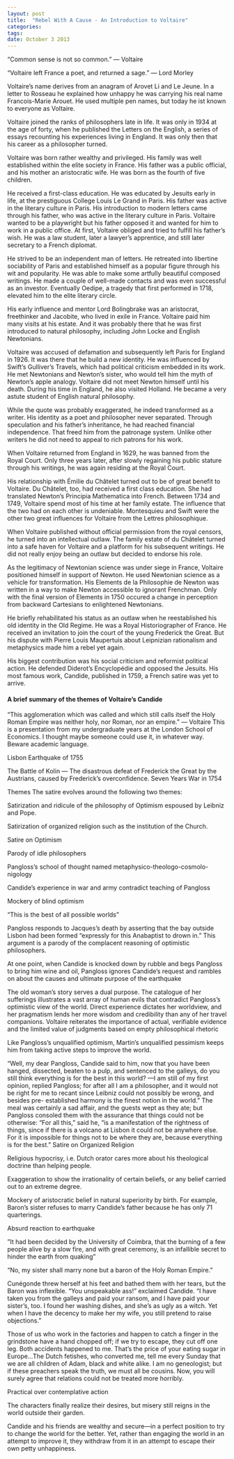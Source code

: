 ```yaml
---
layout: post
title:  "Rebel With A Cause - An Introduction to Voltaire"
categories: 
tags: 
date: October 3 2013
---
```


“Common sense is not so common.” — Voltaire

“Voltaire left France a poet, and returned a sage.” — Lord Morley

Voltaire’s name derives from an anagram of Arovet Li and Le Jeune. In a letter to Rosseau he explained how unhappy he was carrying his real name Francois-Marie Arouet. He used multiple pen names, but today he ist known to everyone as Voltaire.

Voltaire joined the ranks of philosophers late in life. It was only in 1934 at the age of forty, when he published the Letters on the English, a series of essays recounting his experiences living in England. It was only then that his career as a philosopher turned.

Voltaire was born rather wealthy and privileged. His family was well established within the elite society in France. His father was a public official, and his mother an aristocratic wife. He was born as the fourth of five children.

He received a first-class education. He was educated by Jesuits early in life, at the prestiguous College Louis Le Grand in Paris. His father was active in the literary culture in Paris. His introduction to modern letters came through his father, who was active in the literary culture in Paris.
Voltaire wanted to be a playwright but his father opposed it and wanted for him to work in a public office. At first, Voltaire obliged and tried to fulfill his father’s wish. He was a law student, later a lawyer’s apprentice, and still later secretary to a French diplomat.

He strived to be an independent man of letters. He retreated into libertine sociability of Paris and established himself as a popular figure through his wit and popularity. He was able to make some artfully beautiful composed writings. He made a couple of well-made contacts and was even successful as an investor. Eventually Oedipe, a tragedy that first performed in 1718, elevated him to the elite literary circle.

His early influence and mentor Lord Bolingbrake was an aristocrat, freethinker and Jacobite, who lived in exile in France. Voltaire paid him many visits at his estate. And it was probably there that he was first introduced to natural philosophy, including John Locke and English Newtonians.

Voltaire was accused of defamation and subsequently left Paris for England in 1926. It was there that he build a new identity. He was influenced by Swift’s Gulliver’s Travels, which had political criticism embedded in its work. He met Newtonians and Newton’s sister, who would tell him the myth of Newton’s apple analogy. Voltaire did not meet Newton himself until his death. During his time in England, he also visited Holland. He became a very astute student of English natural philosophy.

While the quote was probably exaggerated, he indeed transformed as a writer. His identity as a poet and philosopher never separated. Through speculation and his father’s inheritance, he had reached financial independence. That freed him from the patronage system. Unlike other writers he did not need to appeal to rich patrons for his work.

When Voltaire returned from England in 1629, he was banned from the Royal Court. Only three years later, after slowly regaining his public stature through his writings, he was again residing at the Royal Court.

His relationship with Émilie du Châtelet turned out to be of great benefit to Voltaire. Du Châtelet, too, had received a first class education. She had translated Newton’s Principia Mathematica into French. Between 1734 and 1749, Voltaire spend most of his time at her family estate. The influence that the two had on each other is undeniable. Montesquieu and Swift were the other two great influences for Voltaire from the Lettres philosophique.

When Voltaire published without official permission from the royal censors, he turned into an intellectual outlaw. The family estate of du Châtelet turned into a safe haven for Voltaire and a platform for his subsequent writings. He did not really enjoy being an outlaw but decided to endorse his role.

As the legitimacy of Newtonian science was under siege in France, Voltaire positioned himself in support of Newton. He used Newtonian science as a vehicle for transformation. His Elements de la Philosophie de Newton was written in a way to make Newton accessible to ignorant Frenchman. Only with the final version of Elements in 1750 occured a change in perception from backward Cartesians to enlightened Newtonians.

He briefly rehabilitated his status as an outlaw when he reestablished his old identity in the Old Regime. He was a Royal Historiographer of France. He received an invitation to join the court of the young Frederick the Great. But his dispute with Pierre Louis Maupertuis about Leipnizian rationalism and metaphysics made him a rebel yet again.

His biggest contribution was his social criticism and reformist political action. He defended Diderot’s Encyclopédie and opposed the Jesuits. His most famous work, Candide, published in 1759, a French satire was yet to arrive.

#### A brief summary of the themes of Voltaire’s Candide
“This agglomeration which was called and which still calls itself the Holy Roman Empire was neither holy, nor Roman, nor an empire.” — Voltaire
This is a presentation from my undergraduate years at the London School of Economics. I thought maybe someone could use it, in whatever way. Beware academic language.


Lisbon Earthquake of 1755

The Battle of Kolin — The disastrous defeat of Frederick the Great by the Austrians, caused by Frederick’s overconfidence.
Seven Years War in 1754

Themes
The satire evolves around the following two themes:

Satirization and ridicule of the philosophy of Optimism espoused by Leibniz and Pope.

Satirization of organized religion such as the institution of the Church.

Satire on Optimism

Parody of idle philosophers

Pangloss’s school of thought named metaphysico-theologo-cosmolo-nigology

Candide’s experience in war and army contradict teaching of Pangloss

Mockery of blind optimism

“This is the best of all possible worlds”

Pangloss responds to Jacques’s death by asserting that the bay outside Lisbon had been formed “expressly for this Anabaptist to drown in.” This argument is a parody of the complacent reasoning of optimistic philosophers.

At one point, when Candide is knocked down by rubble and begs Pangloss to bring him wine and oil, Pangloss ignores Candide’s request and rambles on about the causes and ultimate purpose of the earthquake

The old woman’s story serves a dual purpose. The catalogue of her sufferings illustrates a vast array of human evils that contradict Pangloss’s optimistic view of the world. Direct experience dictates her worldview, and her pragmatism lends her more wisdom and credibility than any of her travel companions. Voltaire reiterates the importance of actual, verifiable evidence and the limited value of judgments based on empty philosophical rhetoric

Like Pangloss’s unqualified optimism, Martin’s unqualified pessimism keeps him from taking active steps to improve the world.

“Well, my dear Pangloss, Candide said to him, now that you have been hanged, dissected, beaten to a pulp, and sentenced to the galleys, do you still think everything is for the best in this world? —I am still of my first opinion, replied Pangloss; for after all I am a philosopher, and it would not be right for me to recant since Leibniz could not possibly be wrong, and besides pre- established harmony is the finest notion in the world.”
The meal was certainly a sad affair, and the guests wept as they ate; but Pangloss consoled them with the assurance that things could not be otherwise: “For all this,” said he, “is a manifestation of the rightness of things, since if there is a volcano at Lisbon it could not be anywhere else. For it is impossible for things not to be where they are, because everything is for the best.”
Satire on Organized Religion

Religious hypocrisy, i.e. Dutch orator cares more about his theological doctrine than helping people.

Exaggeration to show the irrationality of certain beliefs, or any belief carried out to an extreme degree.

Mockery of aristocratic belief in natural superiority by birth. For example, Baron’s sister refuses to marry Candide’s father because he has only 71 quarterings.

Absurd reaction to earthquake

”It had been decided by the University of Coimbra, that the burning of a few people alive by a slow fire, and with great ceremony, is an infallible secret to hinder the earth from quaking”

“No, my sister shall marry none but a baron of the Holy Roman Empire.”

Cunégonde threw herself at his feet and bathed them with her tears, but the Baron was inflexible. “You unspeakable ass!” exclaimed Candide. “I have taken you from the galleys and paid your ransom, and I have paid your sister’s, too. I found her washing dishes, and she’s as ugly as a witch. Yet when I have the decency to make her my wife, you still pretend to raise objections.”

Those of us who work in the factories and happen to catch a finger in the grindstone have a hand chopped off; if we try to escape, they cut off one leg. Both accidents happened to me. That’s the price of your eating sugar in Europe…The Dutch fetishes, who converted me, tell me every Sunday that we are all children of Adam, black and white alike. I am no geneologist; but if these preachers speak the truth, we must all be cousins. Now, you will surely agree that relations could not be treated more horribly.

Practical over contemplative action

The characters finally realize their desires, but misery still reigns in the world outside their garden.

Candide and his friends are wealthy and secure—in a perfect position to try to change the world for the better. Yet, rather than engaging the world in an attempt to improve it, they withdraw from it in an attempt to escape their own petty unhappiness.
